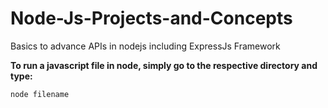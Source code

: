 # Node-Js-Projects-and-Concepts

Basics to advance APIs in nodejs including ExpressJs Framework

**To run a javascript file in node, simply go to the respective directory and type:**

```node filename```
